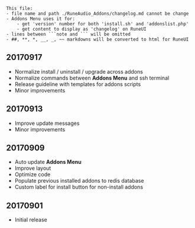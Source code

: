 ```note  
This file: 
- file name and path ./RuneAudio_Addons/changelog.md cannot be change
- Addons Menu uses it for:
    - get 'version' number for both 'install.sh' and 'addonslist.php'
    - get content to display as 'changelog' on RuneUI
- lines between ```note and ``` will be omitted
- ##, **, *, __, _, ~~ markdowns will be converted to html for RuneUI
```
## 20170917
- Normalize install / uninstall / upgrade across addons
- Normalize commands between **Addons Menu** and ssh terminal
- Release guideline with templates for addons scripts
- Minor improvements

## 20170913
- Improve update messages
- Minor improvements

## 20170909
- Auto update **Addons Menu**
- Improve layout
- Optimize code
- Populate previous installed addons to redis database
- Custom label for install button for non-install addons

## 20170901
- Initial release
